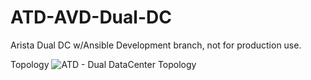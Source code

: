 # ATD-AVD-Dual-DC
Arista Dual DC w/Ansible
Development branch, not for production use.

Topology
![ATD - Dual DataCenter Topology](../../../../../atd-topo.png "ATD Dual DataCenter")